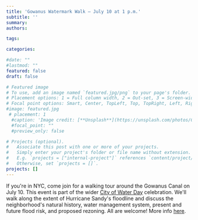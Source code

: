 ```yaml
---
title: 'Gowanus Watermark Walk — July 10 at 1 p.m.'
subtitle: ''
summary:
authors:

tags:

categories:

#date: ""
#lastmod: ""
featured: false
draft: false

# Featured image
# To use, add an image named `featured.jpg/png` to your page's folder.
# Placement options: 1 = Full column width, 2 = Out-set, 3 = Screen-width
# Focal point options: Smart, Center, TopLeft, Top, TopRight, Left, Right, BottomLeft, Bottom, BottomRight
#image: featured.jpg
 # placement: 1
  #caption: 'Image credit: [**Unsplash**](https://unsplash.com/photos/CpkOjOcXdUY)'
  #focal_point: ""
  #preview_only: false

# Projects (optional).
#   Associate this post with one or more of your projects.
#   Simply enter your project's folder or file name without extension.
#   E.g. `projects = ["internal-project"]` references `content/project/deep-learning/index.md`.
#   Otherwise, set `projects = []`.
projects: []
---
```



If you're in NYC, come join for a walking tour around the Gowanus Canal on July 10. This event is part of the wider [City of Water Day](https://www.hudsonriver.org/article/city-of-water-day-2021) celebration. We'll walk along the extent of Hurricane Sandy's floodline and discuss the neighborhood's natural history, water management system, present and future flood risk, and proposed rezoning. All are welcome! More info [here](https://www.gowanuscanal.org/gowanus-watermark-walk-1).
